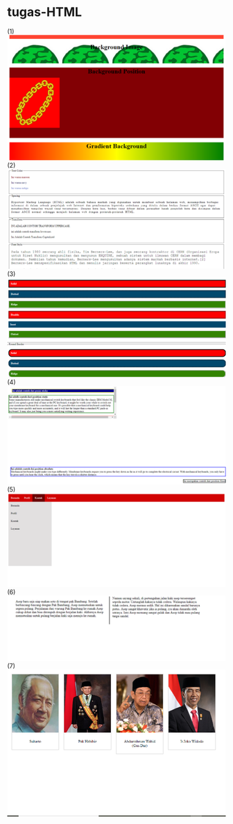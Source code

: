 # tugas-HTML
(1)
![alt text](https://github.com/Lukaserwindo69/tugas-HTML/blob/master/REVIEW.png (1))
(2)
![alt text](https://github.com/Lukaserwindo69/tugas-HTML/blob/master/REVIEW2.png (2))
(3)
![alt text](https://github.com/Lukaserwindo69/tugas-HTML/blob/master/REVIEW3.png (3))
(4)
![alt text](https://github.com/Lukaserwindo69/tugas-HTML/blob/master/REVIEW4.png (4))
(5)
![alt text](https://github.com/Lukaserwindo69/tugas-HTML/blob/master/REVIEW5.png (5))
(6)
![alt text](https://github.com/Lukaserwindo69/tugas-HTML/blob/master/REVIEW6.png (6))
(7)
![alt text](https://github.com/Lukaserwindo69/tugas-HTML/blob/master/REVIEW7.png (7))

